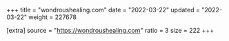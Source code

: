 +++
title = "wondroushealing.com"
date = "2022-03-22"
updated = "2022-03-22"
weight = 227678

[extra]
source = "https://wondroushealing.com"
ratio = 3
size = 222
+++
